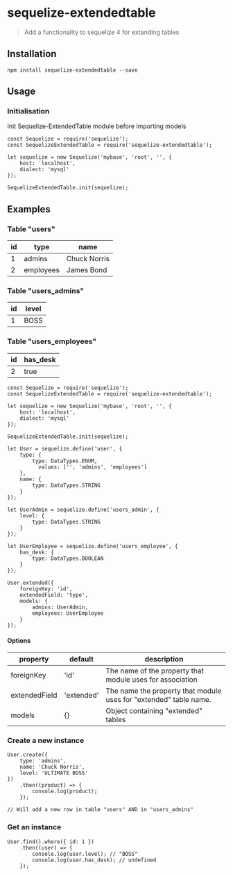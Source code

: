 # sequelize-extendedtable
> Add a functionality to sequelize 4 for extanding tables

## Installation
```
npm install sequelize-extendedtable --save
```

## Usage
### Initialisation
Init Sequelize-ExtendedTable module before importing models
```
const Sequelize = require('sequelize');
const SequelizeExtendedTable = require('sequelize-extendedtable');

let sequelize = new Sequelize('mybase', 'root', '', {  
	host: 'localhost',
	dialect: 'mysql'
});

SequelizeExtendedTable.init(sequelize);
```

## Examples

### Table "users"
|id|type|name|
|--|--|--|
|1|admins|Chuck Norris|
|2|employees|James Bond|

### Table "users_admins"
|id|level|
|--|--|
|1|BOSS|

### Table "users_employees"
|id|has_desk|
|--|--|
|2|true|

```
const Sequelize = require('sequelize');
const SequelizeExtendedTable = require('sequelize-extendedtable');

let sequelize = new Sequelize('mybase', 'root', '', {  
	host: 'localhost',
	dialect: 'mysql'
});

SequelizeExtendedTable.init(sequelize);

let User = sequelize.define('user', {  
    type: {
        type: DataTypes.ENUM,
		  values: ['', 'admins', 'employees']
    },
    name: {  
        type: DataTypes.STRING
    }
});

let UserAdmin = sequelize.define('users_admin', {  
    level: {  
        type: DataTypes.STRING
    }
});

let UserEmployee = sequelize.define('users_employee', {  
    has_desk: {  
        type: DataTypes.BOOLEAN
    }
});
```
```
User.extended({
	foreignKey: 'id',
	extendedField: 'type',
	models: {
		admins: UserAdmin,
		employees: UserEmployee
	}
});
```

#### Options
|property|default|description|
|--|--|--|
|foreignKey|'id'|The name of the property that module uses for association|
|extendedField|'extended'|The name the property that module uses for "extended" table name.
|models|{}|Object containing "extended" tables|


### Create a new instance
```
User.create({
	type: 'admins',
	name: 'Chuck Norris',
	level: 'ULTIMATE BOSS'
})
	.then((product) => {
		console.log(product);
	});

// Will add a new row in table "users" AND in "users_admins"
```

### Get an instance
```
User.find().where({ id: 1 })
	.then((user) => {
		console.log(user.level); // "BOSS"
		console.log(user.has_desk); // undefined
	});



`````````